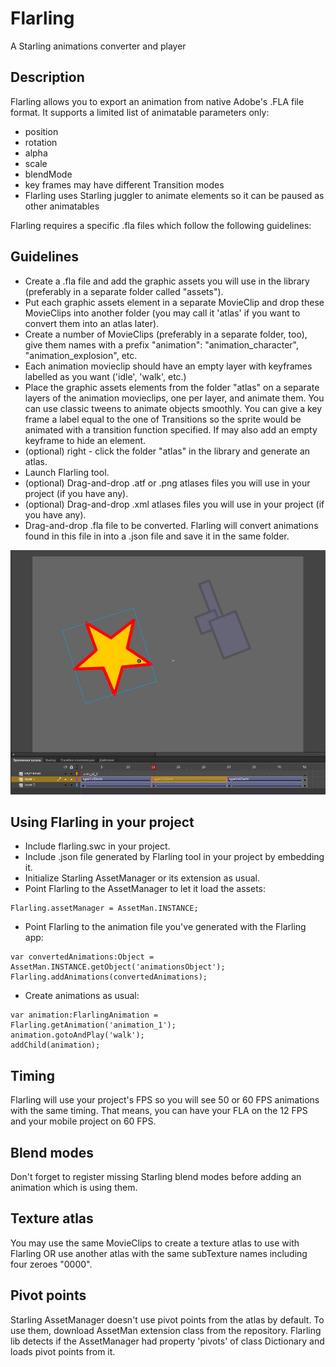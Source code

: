 # Flarling
A Starling animations converter and player

## Description
Flarling allows you to export an animation from native Adobe's .FLA file format.
It supports a limited list of animatable parameters only:
- position
- rotation
- alpha
- scale
- blendMode
- key frames may have different Transition modes
- Flarling uses Starling juggler to animate elements so it can be paused as other animatables

Flarling requires a specific .fla files which follow the following guidelines:

## Guidelines

- Create a .fla file and add the graphic assets you will use in the library (preferably in a separate folder called "assets").
- Put each graphic assets element in a separate MovieClip and drop these MovieClips into another folder (you may call it 'atlas' if you want to convert them into an atlas later).
- Create a number of MovieClips (preferably in a separate folder, too), give them names with a prefix "animation": "animation_character", "animation_explosion", etc.
- Each animation movieclip should have an empty layer with keyframes labelled as you want ('idle', 'walk', etc.)
- Place the graphic assets elements from the folder "atlas" on a separate layers of the animation movieclips, one per layer, and animate them. You can use classic tweens to animate objects smoothly. You can give a key frame a label equal to the one of Transitions so the sprite would be animated with a transition function specified. If may also add an empty keyframe to hide an element.
- (optional) right - click the folder "atlas" in the library and generate an atlas.
- Launch Flarling tool.
- (optional) Drag-and-drop .atf or .png atlases files you will use in your project (if you have any).
- (optional) Drag-and-drop .xml atlases files you will use in your project (if you have any).
- Drag-and-drop .fla file to be converted. Flarling will convert animations found in this file in into a .json file and save it in the same folder.

![flarling1](https://github.com/InfuriatedCoder/Flarling/blob/master/img/img1.jpg)


## Using Flarling in your project
- Include flarling.swc in your project.
- Include .json file generated by Flarling tool in your project by embedding it.
- Initialize Starling AssetManager or its extension as usual.
- Point Flarling to the AssetManager to let it load the assets:  
```as3
Flarling.assetManager = AssetMan.INSTANCE;
```
- Point Flarling to the animation file you've generated with the Flarling app:
```as3
var convertedAnimations:Object = AssetMan.INSTANCE.getObject('animationsObject');
Flarling.addAnimations(convertedAnimations);
```
- Create animations as usual:
```as3
var animation:FlarlingAnimation = Flarling.getAnimation('animation_1');
animation.gotoAndPlay('walk');
addChild(animation);
```

## Timing
Flarling will use your project's FPS so you will see 50 or 60 FPS animations with the same timing. That means, you can have your FLA on the 12 FPS and your mobile project on 60 FPS.

## Blend modes
Don't forget to register missing Starling blend modes before adding an animation which is using them.

## Texture atlas
You may use the same MovieClips to create a texture atlas to use with Flarling OR use another atlas with the same subTexture names including four zeroes "0000".

## Pivot points
Starling AssetManager doesn't use pivot points from the atlas by default. To use them, download AssetMan extension class from the repository. Flarling lib detects if the AssetManager had property 'pivots' of class Dictionary and loads pivot points from it.

